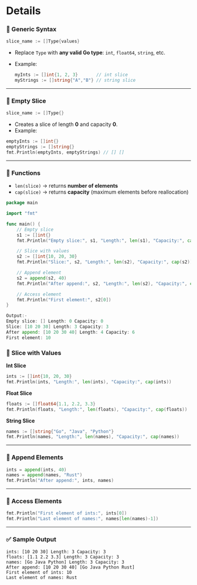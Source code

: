 # Details

### 🔹 Generic Syntax

```go
slice_name := []Type{values}
```

- Replace `Type` with **any valid Go type**: `int`, `float64`, `string`, etc.
- Example:
    
    ```go
    myInts := []int{1, 2, 3}       // int slice
    myStrings := []string{"A","B"} // string slice
    ```
    

---

### 🔹 Empty Slice

```go
slice_name := []Type{}
```

- Creates a slice of length **0** and capacity **0**.
- Example:

```go
emptyInts := []int{}
emptyStrings := []string{}
fmt.Println(emptyInts, emptyStrings) // [] []
```

---

### 🔹 Functions

- `len(slice)` → returns **number of elements**
- `cap(slice)` → returns **capacity** (maximum elements before reallocation)

```go
package main

import "fmt"

func main() {
    // Empty slice
    s1 := []int{}
    fmt.Println("Empty slice:", s1, "Length:", len(s1), "Capacity:", cap(s1))

    // Slice with values
    s2 := []int{10, 20, 30}
    fmt.Println("Slice:", s2, "Length:", len(s2), "Capacity:", cap(s2))

    // Append element
    s2 = append(s2, 40)
    fmt.Println("After append:", s2, "Length:", len(s2), "Capacity:", cap(s2))

    // Access element
    fmt.Println("First element:", s2[0])
}

Output:-
Empty slice: [] Length: 0 Capacity: 0
Slice: [10 20 30] Length: 3 Capacity: 3
After append: [10 20 30 40] Length: 4 Capacity: 6
First element: 10
```

### 🔹 Slice with Values

**Int Slice**

```go
ints := []int{10, 20, 30}
fmt.Println(ints, "Length:", len(ints), "Capacity:", cap(ints))
```

**Float Slice**

```go
floats := []float64{1.1, 2.2, 3.3}
fmt.Println(floats, "Length:", len(floats), "Capacity:", cap(floats))
```

**String Slice**

```go
names := []string{"Go", "Java", "Python"}
fmt.Println(names, "Length:", len(names), "Capacity:", cap(names))
```

---

### 🔹 Append Elements

```go
ints = append(ints, 40)
names = append(names, "Rust")
fmt.Println("After append:", ints, names)
```

---

### 🔹 Access Elements

```go
fmt.Println("First element of ints:", ints[0])
fmt.Println("Last element of names:", names[len(names)-1])
```

---

### ✅ Sample Output

```
ints: [10 20 30] Length: 3 Capacity: 3
floats: [1.1 2.2 3.3] Length: 3 Capacity: 3
names: [Go Java Python] Length: 3 Capacity: 3
After append: [10 20 30 40] [Go Java Python Rust]
First element of ints: 10
Last element of names: Rust
```